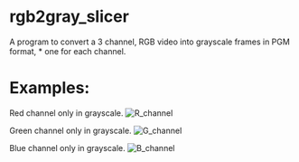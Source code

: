 # rgb2gray_slicer
A program to convert a 3 channel, RGB video into grayscale frames in PGM format,  * one for each channel.

# Examples:
Red channel only in grayscale.
![R_channel](https://user-images.githubusercontent.com/72912013/166822644-7635b885-9d84-4055-8501-d6b95d4d290b.png)

Green channel only in grayscale.
![G_channel](https://user-images.githubusercontent.com/72912013/166822651-2013bef8-50d1-4851-bd4e-41c7019d668b.png)

Blue channel only in grayscale.
![B_channel](https://user-images.githubusercontent.com/72912013/166822657-9a8de2c7-513b-4eaf-b658-b0928fa8cb0f.png)
